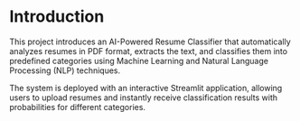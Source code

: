 # Introduction
This project introduces an AI-Powered Resume Classifier that automatically analyzes resumes in PDF format, extracts the text, and classifies them into predefined categories using Machine Learning and Natural Language Processing (NLP) techniques.

The system is deployed with an interactive Streamlit application, allowing users to upload resumes and instantly receive classification results with probabilities for different categories.
